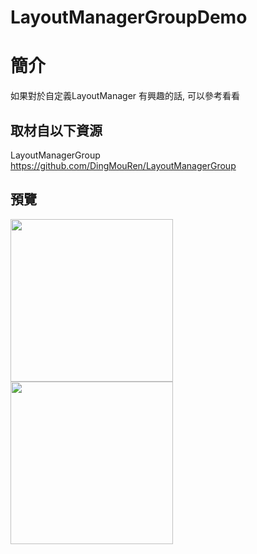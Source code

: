 # LayoutManagerGroupDemo

簡介
==================================
如果對於自定義LayoutManager 有興趣的話, 可以參考看看                                  

取材自以下資源
--------
LayoutManagerGroup                                   
https://github.com/DingMouRen/LayoutManagerGroup
                    
預覽
--------
<p align="left">
  <img src="https://i.imgur.com/hbcvQnL.jpg" width="260"/>
  <img src="https://i.imgur.com/U27EyZi.jpg" width="260"/>
</p>  

